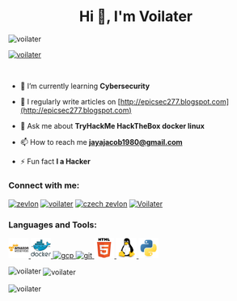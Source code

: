 <h1 align="center">Hi 👋, I'm Voilater</h1>
<p align="left"> <img src="https://komarev.com/ghpvc/?username=voilater&label=Profile%20views&color=0e75b6&style=flat" alt="voilater" /> </p>

<p align="left"> <a href="https://github.com/ryo-ma/github-profile-trophy"><img src="https://github-profile-trophy.vercel.app/?username=voilater" alt="voilater" /></a> </p>

<p align="left"> <a href="https://twitter.com/" target="blank"><img src="https://img.shields.io/twitter/follow/?logo=twitter&style=for-the-badge" alt="" /></a> </p>

- 🌱 I’m currently learning **Cybersecurity**

- 📝 I regularly write articles on [http://epicsec277.blogspot.com](http://epicsec277.blogspot.com)

- 💬 Ask me about **TryHackMe HackTheBox docker linux**

- 📫 How to reach me **jayajacob1980@gmail.com**

- ⚡ Fun fact **I a Hacker**

<h3 align="left">Connect with me:</h3>
<p align="left">
<a href="https://linkedin.com/in/zevlon" target="blank"><img align="center" src="https://raw.githubusercontent.com/rahuldkjain/github-profile-readme-generator/master/src/images/icons/Social/linked-in-alt.svg" alt="zevlon" height="30" width="40" /></a>
<a href="https://kaggle.com/voilater" target="blank"><img align="center" src="https://raw.githubusercontent.com/rahuldkjain/github-profile-readme-generator/master/src/images/icons/Social/kaggle.svg" alt="voilater" height="30" width="40" /></a>
<a href="https://fb.com/czech zevlon" target="blank"><img align="center" src="https://raw.githubusercontent.com/rahuldkjain/github-profile-readme-generator/master/src/images/icons/Social/facebook.svg" alt="czech zevlon" height="30" width="40" /></a>
<a href="https://discord.gg/Voilater" target="blank"><img align="center" src="https://raw.githubusercontent.com/rahuldkjain/github-profile-readme-generator/master/src/images/icons/Social/discord.svg" alt="Voilater" height="30" width="40" /></a>
</p>

<h3 align="left">Languages and Tools:</h3>
<p align="left"> <a href="https://aws.amazon.com" target="_blank" rel="noreferrer"> <img src="https://raw.githubusercontent.com/devicons/devicon/master/icons/amazonwebservices/amazonwebservices-original-wordmark.svg" alt="aws" width="40" height="40"/> </a> <a href="https://www.docker.com/" target="_blank" rel="noreferrer"> <img src="https://raw.githubusercontent.com/devicons/devicon/master/icons/docker/docker-original-wordmark.svg" alt="docker" width="40" height="40"/> </a> <a href="https://cloud.google.com" target="_blank" rel="noreferrer"> <img src="https://www.vectorlogo.zone/logos/google_cloud/google_cloud-icon.svg" alt="gcp" width="40" height="40"/> </a> <a href="https://git-scm.com/" target="_blank" rel="noreferrer"> <img src="https://www.vectorlogo.zone/logos/git-scm/git-scm-icon.svg" alt="git" width="40" height="40"/> </a> <a href="https://www.w3.org/html/" target="_blank" rel="noreferrer"> <img src="https://raw.githubusercontent.com/devicons/devicon/master/icons/html5/html5-original-wordmark.svg" alt="html5" width="40" height="40"/> </a> <a href="https://www.linux.org/" target="_blank" rel="noreferrer"> <img src="https://raw.githubusercontent.com/devicons/devicon/master/icons/linux/linux-original.svg" alt="linux" width="40" height="40"/> </a> <a href="https://www.python.org" target="_blank" rel="noreferrer"> <img src="https://raw.githubusercontent.com/devicons/devicon/master/icons/python/python-original.svg" alt="python" width="40" height="40"/> </a> </p>

<p><img align="left" src="https://github-readme-stats.vercel.app/api/top-langs?username=voilater&show_icons=true&locale=en&layout=compact" alt="voilater" /></p>

<p>&nbsp;<img align="center" src="https://github-readme-stats.vercel.app/api?username=voilater&show_icons=true&locale=en" alt="voilater" /></p>

<p><img align="center" src="https://github-readme-streak-stats.herokuapp.com/?user=voilater&" alt="voilater" /></p>

